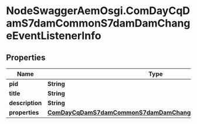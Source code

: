 # NodeSwaggerAemOsgi.ComDayCqDamS7damCommonS7damDamChangeEventListenerInfo

## Properties

Name | Type | Description | Notes
------------ | ------------- | ------------- | -------------
**pid** | **String** |  | [optional] 
**title** | **String** |  | [optional] 
**description** | **String** |  | [optional] 
**properties** | [**ComDayCqDamS7damCommonS7damDamChangeEventListenerProperties**](ComDayCqDamS7damCommonS7damDamChangeEventListenerProperties.md) |  | [optional] 


